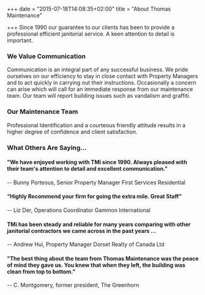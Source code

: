 +++
date = "2015-07-18T14:08:35+02:00"
title = "About Thomas Maintenance"

+++
Since 1990 our guarantee to our clients has been to provide a professional efficient janitorial service.  A keen attention to detail is important.

### We Value Communication

Communication is an integral part of any successful business. We pride ourselves on our efficiency to stay in close contact with Property Managers and to act quickly in carrying out their instructions. Occasionally a concern can arise which will call for an immediate response from our maintenance team. Our team will report building issues such as vandalism and graffiti.

### Our Maintenance Team

Professional Identification and a courteous friendly attitude results in a higher degree of confidence and client satisfaction.

### What Others Are Saying...

#### "We have enjoyed working with TMi since 1990. Always pleased with their team's attention to detail and excellent communication."

\-- Bunny Porteous, Senior Property Manager First Services Residential

#### “Highly Recommend your firm for going the extra mile. Great Staff”

\-- Liz Der, Operations Coordinator Gammon International

#### TMi has been steady and reliable for many years comparing with other janitorial contractors we came across in the past years …

\-- Andrew Hui, Property Manager Dorset Realty of Canada Ltd

#### "The best thing about the team from Thomas Maintenance was the peace of mind they gave us. You knew that when they left, the building was clean from top to bottom."

\-- C. Montgomery, former president, The Greenhorn